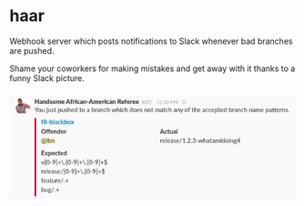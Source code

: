 # haar
Webhook server which posts notifications to Slack whenever bad branches are pushed.

Shame your coworkers for making mistakes and get away with it thanks to a funny Slack picture.

![](https://raw.githubusercontent.com/lbn/haar/master/screenshot.png)
